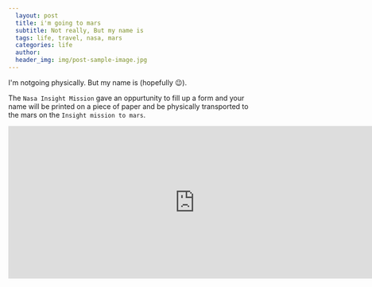 ```yaml
---
  layout: post
  title: i'm going to mars
  subtitle: Not really, But my name is
  tags: life, travel, nasa, mars
  categories: life
  author: 
  header_img: img/post-sample-image.jpg
---
```


I'm notgoing physically. But my name is (hopefully :wink:).

The `Nasa Insight Mission` gave an oppurtunity to fill up a form and your name will be printed on a piece of paper and be physically transported to the mars on the `Insight mission to mars`.

<iframe src="https://mars.jpl.nasa.gov/participate/send-your-name/insight/?action=getcert&e=1&pid=3&cn=71002470150&" width="750" height="307" scrolling="no" frameborder="0"></iframe>
            